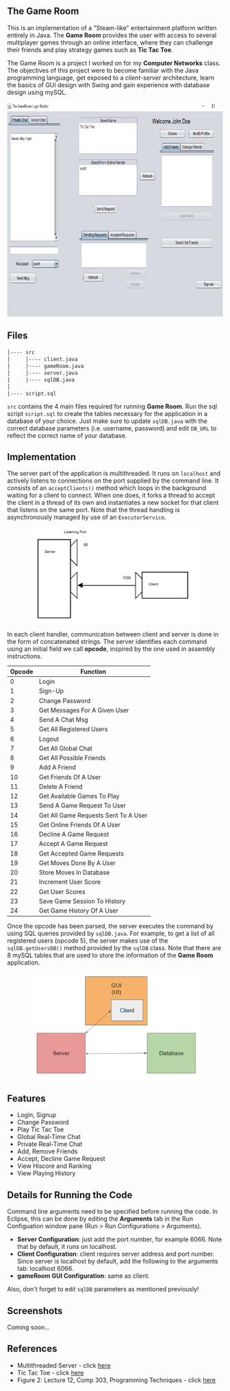 ## The Game Room

This is an implementation of a "Steam-like" entertainment platform written entirely in Java. The **Game Room** provides the user with access to several multiplayer games through an online interface, where they can challenge their friends and play strategy games such as **Tic Tac Toe**.  

The Game Room is a project I worked on for my **Computer Networks** class. The objectives of this project were to become familiar with the Java programming language, get exposed to a *client-server* architecture, learn the basics of GUI design with Swing and gain experience with database design using mySQL.

<p align="center">
  <img src="./imgs/general.PNG"  width="800px" height="500px">
</p>

## Files

    │---- src
    │     │---- client.java
    │     │---- gameRoom.java
    │     │---- server.java
    |     |---- sqlDB.java
    │
    |---- script.sql
    
`src` contains the 4 main files required for running **Game Room**. Run the sql script `script.sql` to create the tables necessary for the application in a database of your choice. Just make sure to update `sqlDB.java` with the correct database parameters (i.e. username, password) and edit `DB_URL` to reflect the correct name of your database.

## Implementation

The server part of the application is multithreaded. It runs on `localhost` and actively listens to connections on the port supplied by the command line. It consists of an `acceptClients()` method which loops in the background waiting for a client to connect. When one does, it forks a thread to accept the client in a thread of its own and instantiates a new socket for that client that listens on the same port. Note that the thread handling is asynchronously managed by use of an `ExecutorService`.

<p align="center">
  <img src="./imgs/socket.PNG"  width="400px">
</p>

In each client handler, communication between client and server is done in the form of concatenated strings. The server identifies each command using an initial field we call **opcode**, inspired by the one used in assembly instructions.

<center>

| Opcode        | Function      |
| ------------- | ------------- |
| 0             | Login         |
| 1             | Sign-Up       |
| 2          | Change Password  |
| 3  | Get Messages For A Given User  |
| 4  | Send A Chat Msg  |
| 5  | Get All Registered Users  |
| 6  |  Logout |
| 7  | Get All Global Chat  |
| 8  | Get All Possible Friends  |
| 9 | Add A Friend  |
| 10  | Get Friends Of A User  |
| 11 | Delete A Friend  |
| 12 | Get Available Games To Play  |
| 13  | Send A Game Request To User  |
| 14  | Get All Game Requests Sent To A User  |
| 15  |   Get Online Friends Of A User|
| 16  | Decline A Game Request  |
| 17  | Accept A Game Request  |
| 18  | Get Accepted Game Requests  |
| 19  | Get Moves Done By A User  |
| 20  | Store Moves In Database|
| 21  | Increment User Score |
| 22  | Get User Scores|
| 23 | Save Game Session To History|
| 24 | Get Game History Of A User  |

</center>

Once the opcode has been parsed, the server executes the command by using SQL queries provided by `sqlDB.java`. For example, to get a list of all registered users (opcode 5), the server makes use of the `sqlDB.getUsersDB()` method provided by the `sqlDB` class. Note that there are 8 mySQL tables that are used to store the information of the **Game Room** application.

<p align="center">
  <img src="./imgs/diag.PNG"  width="400px">
</p>

## Features

- Login, Signup
- Change Password
- Play Tic Tac Toe
- Global Real-Time Chat
- Private Real-Time Chat
- Add, Remove Friends
- Accept, Decline Game Request
- View Hiscore and Ranking
- View Playing History

## Details for Running the Code

Command line arguments need to be specified before running the code. In Eclipse, this can be done by editing the **Arguments** tab in the Run Configuation window pane (Run > Run Configurations > Arguments).

- **Server Configuration**: just add the port number, for example 6066. Note that by default, it runs on localhost.
- **Client Configuration**: client requires server address and port number. Since server is localhost by default, add the following to the arguments tab: localhost 6066.
- **gameRoom GUI Configuration**: same as client.

Also, don't forget to edit `sqlDB` parameters as mentioned previously!

## Screenshots

Coming soon...

## References

- Multithreaded Server - click [here](http://stackoverflow.com/questions/12588476/multithreading-socket-communication-client-server)
- Tic Tac Toe - click [here](http://stackoverflow.com/questions/21806608/doing-tic-tac-toe-game-with-gui-interface-on-java-facing-runtime-error-after-in)
- Figure 2: Lecture 12, Comp 303, Programming Techniques - click [here](http://cs.mcgill.ca/~adenau/teaching/cs303/lecture12.pdf)

